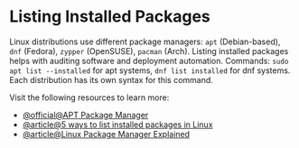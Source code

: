 # Listing Installed Packages

Linux distributions use different package managers: `apt` (Debian-based), `dnf` (Fedora), `zypper` (OpenSUSE), `pacman` (Arch). Listing installed packages helps with auditing software and deployment automation. Commands: `sudo apt list --installed` for apt systems, `dnf list installed` for dnf systems. Each distribution has its own syntax for this command.

Visit the following resources to learn more:

- [@official@APT Package Manager](https://www.debian.org/doc/manuals/apt-guide/index.en.html)
- [@article@5 ways to list installed packages in Linux](https://www.howtouselinux.com/post/list-installed-packages-in-linux)
- [@article@Linux Package Manager Explained](https://geekflare.com/dev/linux-package-manager-explained/)
